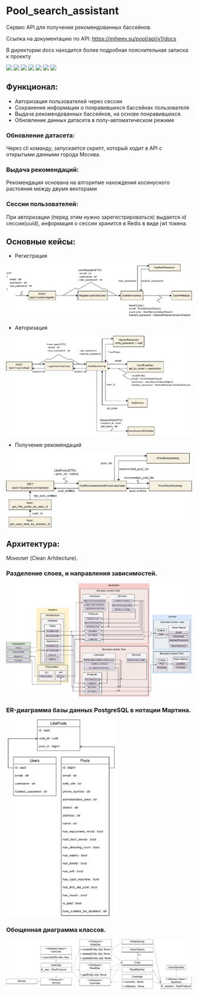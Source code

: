 # Pool_search_assistant
Сервис API для получения рекомендованных бассейнов.

Ссылка на документацию по API: https://miheev.su/pool/api/v1/docs

В директории docs находится более подробная пояснительная записка к проекту

![](https://img.shields.io/badge/-Python-386e9d?style=flat&logo=Python&logoColor=ffd241) 
![](https://img.shields.io/badge/FastAPI-109989?style=flat&logo=fastapi&logoColor=white) 
![](https://img.shields.io/badge/-Postgresql-%232c3e50?style=flat&logo=Postgresql) 
![](https://img.shields.io/badge/redis-%23DD0031.svg?&style=flat&logo=redis&logoColor=white) 
![](https://img.shields.io/badge/-sqlalchemy-4479A7?style=flat&&logoColor=ffffff) 
![](https://img.shields.io/badge/-Docker-46a2f1?style=flat&logo=docker&logoColor=white) 
![](https://img.shields.io/badge/-Nginx-009639?style=flat&logo=nginx)

## Функционал:
- Авторизация пользователей через сессии
- Сохранение информации о понравившихся бассейнах пользователя
- Выдача рекомендованных бассейнов, на основе понравившихся.
- Обновление данных датасета в полу-автоматическом режиме

### Обновление датасета:
Через cli команду, запускается скрипт, который ходит в API с открытыми данными города Москва.
### Выдача рекомендаций:
Рекомендация основана на алгоритме нахождения косинусного растояния между двумя векторами
### Сессии пользователей:
При авторизации (перед этим нужно зарегестрироваться) выдается id сессии(uuid), информация о сессии хранится в Redis в виде jwt токена.

## Основные кейсы:
- Регистрация

![](docs/register.png)

- Авторизация

![](docs/authorise.png)

- Получение рекомендаций

![](docs/recomended.png)

## Архитектура:
Монолит (Clean Arhitecture).

### Разделение слоев, и направления зависимостей.

![](docs/clean%20arhitecture.png)

### ER-диаграмма базы данных PostgreSQL в нотации Мартина.

<img src="docs/er%20%D0%B4%D0%B8%D0%B0%D0%B3%D1%80%D0%B0%D0%BC%D0%BC%D0%B0.png"  width="300">

### Обощенная диаграмма классов.

![](docs/uml.png)

